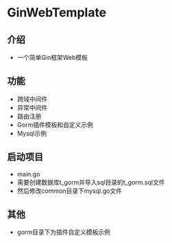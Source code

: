 # GinWebTemplate
## 介绍
- 一个简单Gin框架Web模板

## 功能
- 跨域中间件
- 异常中间件
- 路由注册
- Gorm插件模板和自定义示例
- Mysql示例

## 启动项目
- main.go
- 需要创建数据库t_gorm并导入sql目录的t_gorm.sql文件
- 然后修改common目录下mysql.go文件

## 其他
- gorm目录下为插件自定义模板示例